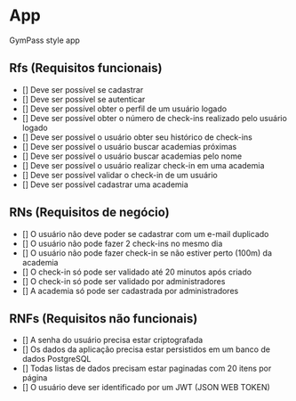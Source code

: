 # App

GymPass style app

## Rfs (Requisitos funcionais)

- [] Deve ser possível se cadastrar
- [] Deve ser possível se autenticar
- [] Deve ser possível obter o perfil de um usuário logado
- [] Deve ser possível obter o número de check-ins realizado pelo usuário logado
- [] Deve ser possível o usuário obter seu histórico de check-ins
- [] Deve ser possível o usuário buscar academias próximas
- [] Deve ser possível o usuário buscar academias pelo nome
- [] Deve ser possível o usuário realizar check-in em uma academia
- [] Deve ser possível validar o check-in de um usuário
- [] Deve ser possível cadastrar uma academia

## RNs (Requisitos de negócio)

- [] O usuário não deve poder se cadastrar com um e-mail duplicado
- [] O usuário não pode fazer 2 check-ins no mesmo dia
- [] O usuário não pode fazer check-in se não estiver perto (100m) da academia
- [] O check-in só pode ser validado até 20 minutos após criado
- [] O check-in só pode ser validado por administradores
- [] A academia só pode ser cadastrada por administradores

## RNFs (Requisitos não funcionais)

- [] A senha do usuário precisa estar criptografada
- [] Os dados da aplicação precisa estar persistidos em um banco de dados PostgreSQL
- [] Todas listas de dados precisam estar paginadas com 20 itens por página
- [] O usuário deve ser identificado por um JWT (JSON WEB TOKEN)